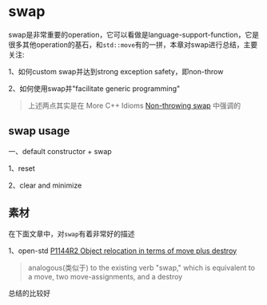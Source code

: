 # swap

swap是非常重要的operation，它可以看做是language-support-function，它是很多其他operation的基石，和`std::move`有的一拼，本章对swap进行总结，主要关注:

1、如何custom swap并达到strong exception safety，即non-throw

2、如何使用swap并"facilitate generic programming"

> 上述两点其实是在 More C++ Idioms [Non-throwing swap](https://en.wikibooks.org/wiki/More_C%2B%2B_Idioms/Non-throwing_swap) 中强调的

## swap usage

一、default constructor + swap

1、reset

2、clear and minimize

## 素材

在下面文章中，对`swap`有着非常好的描述

1、open-std [P1144R2 Object relocation in terms of move plus destroy](http://open-std.org/JTC1/SC22/WG21/docs/papers/2019/p1144r2.html)

> analogous(类似于) to the existing verb "swap," which is equivalent to a move, two move-assignments, and a destroy

总结的比较好